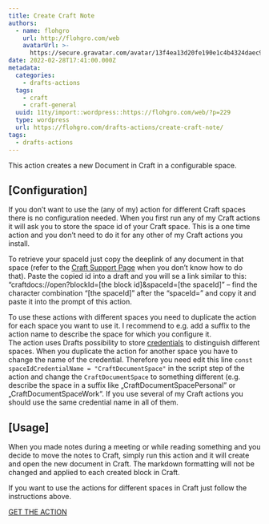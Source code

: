 ```yaml
---
title: Create Craft Note
authors:
  - name: flohgro
    url: http://flohgro.com/web
    avatarUrl: >-
      https://secure.gravatar.com/avatar/13f4ea13d20fe190e1c4b4324daec918?s=96&d=mm&r=g
date: 2022-02-28T17:41:00.000Z
metadata:
  categories:
    - drafts-actions
  tags:
    - craft
    - craft-general
  uuid: 11ty/import::wordpress::https://flohgro.com/web/?p=229
  type: wordpress
  url: https://flohgro.com/drafts-actions/create-craft-note/
tags:
  - drafts-actions
---
```

This action creates a new Document in Craft in a configurable space.

## \[Configuration\]

If you don’t want to use the (any of my) action for different Craft spaces there is no configuration needed. When you first run any of my Craft actions it will ask you to store the space id of your Craft space. This is a one time action and you don’t need to do it for any other of my Craft actions you install.

To retrieve your spaceId just copy the deeplink of any document in that space (refer to the [Craft Support Page](https://support.craft.do/hc/en-us/articles/360020043878-How-to-link-into-a-specific-place-in-Craft-with-a-Deeplink) when you don’t know how to do that). Paste the copied id into a draft and you will se a link similar to this: “craftdocs://open?blockId=\[the block id\]&spaceId=\[the spaceId\]” – find the character combination “\[the spaceId\]” after the “spaceId=” and copy it and paste it into the prompt of this action.

To use these actions with different spaces you need to duplicate the action for each space you want to use it. I recommend to e.g. add a suffix to the action name to describe the space for which you configure it.  
The action uses Drafts possibility to store [credentials](https://docs.getdrafts.com/docs/settings/credentials) to distinguish different spaces. When you duplicate the action for another space you have to change the name of the credential. Therefore you need edit this line `const spaceIdCredentialName = "CraftDocumentSpace"` in the script step of the action and change the `CraftDocumentSpace` to something different (e.g. describe the space in a suffix like „CraftDocumentSpacePersonal” or „CraftDocumentSpaceWork“. If you use several of my Craft actions you should use the same credential name in all of them.

## \[Usage\]

When you made notes during a meeting or while reading something and you decide to move the notes to Craft, simply run this action and it will create and open the new document in Craft. The markdown formatting will not be changed and applied to each created block in Craft.

If you want to use the actions for different spaces in Craft just follow the instructions above.

[GET THE ACTION](https://directory.getdrafts.com/a/1g1)